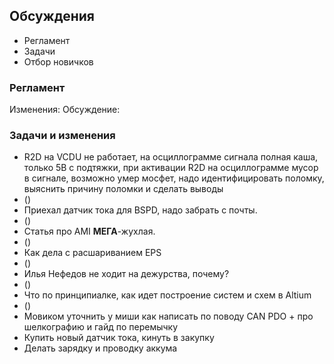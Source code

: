 ## Обсуждения
- Регламент
- Задачи
- Отбор новичков

### Регламент
Изменения:
Обсуждение:

### Задачи и изменения
- R2D на VCDU не работает, на осциллограмме сигнала полная каша, только 5В с подтяжки, при активации R2D на осциллограмме мусор в сигнале, возможно умер мосфет, надо идентифицировать поломку, выяснить причину поломки и сделать выводы
- ()
- Приехал датчик тока для BSPD, надо забрать с почты.
- ()
- Статья про AMI **МЕГА**-жухлая.
- ()
- Как дела с расшариванием EPS
- ()
- Илья Нефедов не ходит на дежурства, почему?
- ()
- Что по принципиалке, как идет построение систем и схем в Altium
- ()
- Мовиком уточнить у миши как написать по поводу CAN PDO + про шелкографию и гайд по перемычку
- Купить новый датчик тока, кинуть в закупку 
- Делать зарядку и проводку аккума